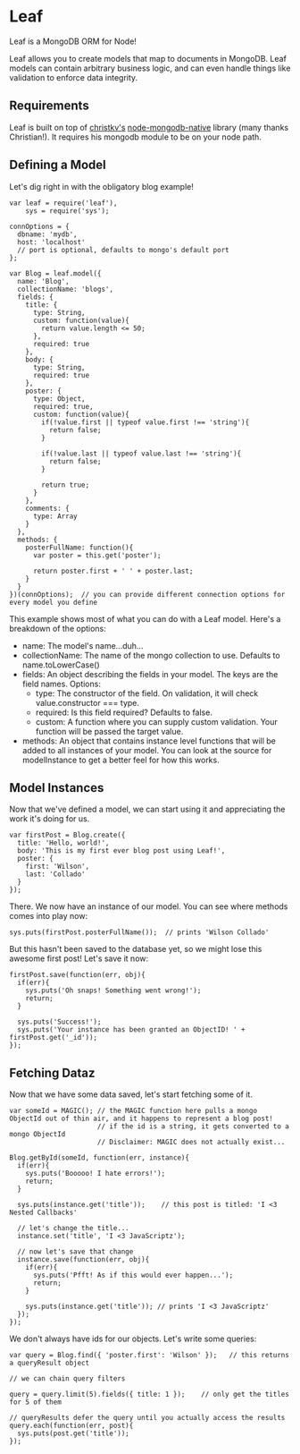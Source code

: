 # Leaf

  Leaf is a MongoDB ORM for Node!

  Leaf allows you to create models that map to documents in MongoDB. Leaf models can contain arbitrary business logic, and can even handle things like validation to enforce data integrity.

## Requirements

  Leaf is built on top of [christkv's][christkv] [node-mongodb-native][mongodb-native] library (many thanks Christian!). It requires his mongodb module to be on your node path.

## Defining a Model

  Let's dig right in with the obligatory blog example!

    var leaf = require('leaf'),
        sys = require('sys');

    connOptions = {
      dbname: 'mydb',
      host: 'localhost'
      // port is optional, defaults to mongo's default port
    };

    var Blog = leaf.model({
      name: 'Blog',
      collectionName: 'blogs',
      fields: {
        title: {
          type: String,
          custom: function(value){
            return value.length <= 50;
          },
          required: true
        },
        body: {
          type: String,
          required: true
        },
        poster: {
          type: Object,
          required: true,
          custom: function(value){
            if(!value.first || typeof value.first !== 'string'){
              return false;
            }

            if(!value.last || typeof value.last !== 'string'){
              return false;
            }

            return true;
          }
        },
        comments: {
          type: Array
        }
      },
      methods: {
        posterFullName: function(){
          var poster = this.get('poster');

          return poster.first + ' ' + poster.last;
        }
      }
    })(connOptions);  // you can provide different connection options for every model you define

  This example shows most of what you can do with a Leaf model. Here's a breakdown of the options:

- name: The model's name...duh...
- collectionName: The name of the mongo collection to use. Defaults to name.toLowerCase()
- fields: An object describing the fields in your model. The keys are the field names. Options:
  + type: The constructor of the field. On validation, it will check value.constructor === type.
  + required: Is this field required? Defaults to false.
  + custom: A function where you can supply custom validation. Your function will be passed the target value.
- methods: An object that contains instance level functions that will be added to all instances of your model. You can look at the source for modelInstance to get a better feel for how this works.

## Model Instances

  Now that we've defined a model, we can start using it and appreciating the work it's doing for us.

    var firstPost = Blog.create({
      title: 'Hello, world!',
      body: 'This is my first ever blog post using Leaf!',
      poster: {
        first: 'Wilson',
        last: 'Collado'
      }
    });

  There. We now have an instance of our model. You can see where methods comes into play now:

    sys.puts(firstPost.posterFullName());  // prints 'Wilson Collado'

  But this hasn't been saved to the database yet, so we might lose this awesome first post! Let's save it now:

    firstPost.save(function(err, obj){
      if(err){
        sys.puts('Oh snaps! Something went wrong!');
        return;
      }

      sys.puts('Success!');
      sys.puts('Your instance has been granted an ObjectID! ' + firstPost.get('_id'));
    });

## Fetching Dataz

  Now that we have some data saved, let's start fetching some of it.

    var someId = MAGIC(); // the MAGIC function here pulls a mongo ObjectId out of thin air, and it happens to represent a blog post!
                          // if the id is a string, it gets converted to a mongo ObjectId
                          // Disclaimer: MAGIC does not actually exist...

    Blog.getById(someId, function(err, instance){
      if(err){
        sys.puts('Booooo! I hate errors!');
        return;
      }

      sys.puts(instance.get('title'));    // this post is titled: 'I <3 Nested Callbacks'

      // let's change the title...
      instance.set('title', 'I <3 JavaScriptz');

      // now let's save that change
      instance.save(function(err, obj){
        if(err){
          sys.puts('Pfft! As if this would ever happen...');
          return;
        }

        sys.puts(instance.get('title')); // prints 'I <3 JavaScriptz'
      });
    });

  We don't always have ids for our objects. Let's write some queries:

    var query = Blog.find({ 'poster.first': 'Wilson' });   // this returns a queryResult object

    // we can chain query filters

    query = query.limit(5).fields({ title: 1 });    // only get the titles for 5 of them

    // queryResults defer the query until you actually access the results
    query.each(function(err, post){
      sys.puts(post.get('title'));
    });

[christkv]: http://github.com/christkv
[mongodb-native]: http://github.com/christkv/node-mongodb-native
